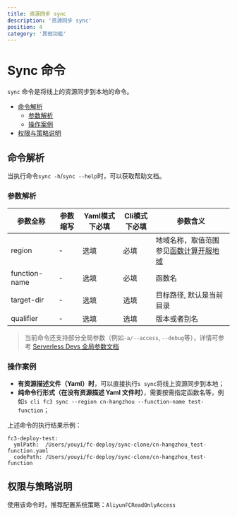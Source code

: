 ```yaml
---
title: 资源同步 sync
description: '资源同步 sync'
position: 4
category: '其他功能'
---
```


# Sync 命令

`sync` 命令是将线上的资源同步到本地的命令。

- [命令解析](#命令解析)
  - [参数解析](#参数解析)
  - [操作案例](#操作案例)
- [权限与策略说明](#权限与策略说明)

## 命令解析

当执行命令`sync -h`/`sync --help`时，可以获取帮助文档。

### 参数解析

| 参数全称      | 参数缩写 | Yaml模式下必填 | Cli模式下必填 | 参数含义                                                     |
| ------------- | -------- | -------------- | ------------- | ------------------------------------------------------------ |
| region                       | -        | 选填            | 必填           | 地域名称，取值范围参见[函数计算开服地域](https://www.alibabacloud.com/help/zh/fc/product-overview/region-availability) |
| function-name                | -        | 选填            | 必填           | 函数名 |
| target-dir    | -        | 选填           | 选填          | 目标路径, 默认是当前目录                                                     |
| qualifier    | -        | 选填           | 选填          | 版本或者别名                                                   |

> 当前命令还支持部分全局参数（例如`-a/--access`, `--debug`等），详情可参考 [Serverless Devs 全局参数文档](https://serverless-devs.com/serverless-devs/command/readme#全局参数)

### 操作案例

- **有资源描述文件（Yaml）时**，可以直接执行`s sync`将线上资源同步到本地；
- **纯命令行形式（在没有资源描述 Yaml 文件时）**，需要按需指定函数名等，例如`s cli fc3 sync --region cn-hangzhou --function-name test-function`；

上述命令的执行结果示例：

```text
fc3-deploy-test: 
  ymlPath:  /Users/youyi/fc-deploy/sync-clone/cn-hangzhou_test-function.yaml
  codePath: /Users/youyi/fc-deploy/sync-clone/cn-hangzhou_test-function
```

## 权限与策略说明

使用该命令时，推荐配置系统策略：`AliyunFCReadOnlyAccess`
